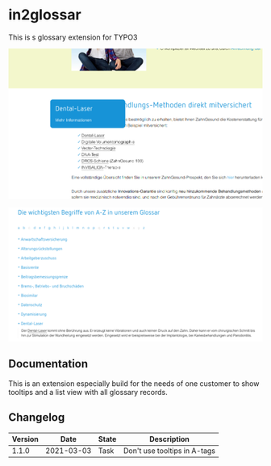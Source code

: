 # in2glossar

This is s glossary extension for TYPO3

![Tooltip](Documentation/Images/screenshot_tooltip.png "Tooltip")

![Listview](Documentation/Images/screenshot_listview.png "Listview")

## Documentation

This is an extension especially build for the needs of one customer to show tooltips and a list view with all glossary
records.

## Changelog

| Version    | Date       | State      | Description                                                                                                             |
| ---------- | ---------- | ---------- | ----------------------------------------------------------------------------------------------------------------------- |
| 1.1.0      | 2021-03-03 | Task       | Don't use tooltips in A-tags                                                                                            |
